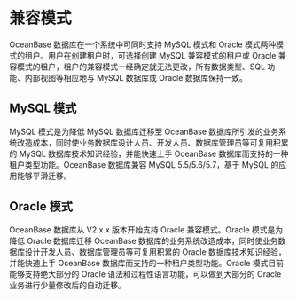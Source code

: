 兼容模式 
=========================

OceanBase 数据库在一个系统中可同时支持 MySQL 模式和 Oracle 模式两种模式的租户。用户在创建租户时，可选择创建 MySQL 兼容模式的租户或 Oracle 兼容模式的租户，租户的兼容模式一经确定就无法更改，所有数据类型、SQL 功能、内部视图等相应地与 MySQL 数据库或 Oracle 数据库保持一致。

MySQL 模式 
-----------------------------

MySQL 模式是为降低 MySQL 数据库迁移至 OceanBase 数据库所引发的业务系统改造成本，同时使业务数据库设计人员、开发人员、数据库管理员等可复用积累的 MySQL 数据库技术知识经验，并能快速上手 OceanBase 数据库而支持的一种租户类型功能。OceanBase 数据库兼容 MySQL 5.5/5.6/5.7，基于 MySQL 的应用能够平滑迁移。

Oracle 模式 
------------------------------

OceanBase 数据库从 V2.x.x 版本开始支持 Oracle 兼容模式。Oracle 模式是为降低 Oracle 数据库迁移 OceanBase 数据库的业务系统改造成本，同时使业务数据库设计开发人员、数据库管理员等可复用积累的 Oracle 数据库技术知识经验，并能快速上手 OceanBase 数据库而支持的一种租户类型功能。Oracle 模式目前能够支持绝大部分的 Oracle 语法和过程性语言功能，可以做到大部分的 Oracle 业务进行少量修改后的自动迁移。
